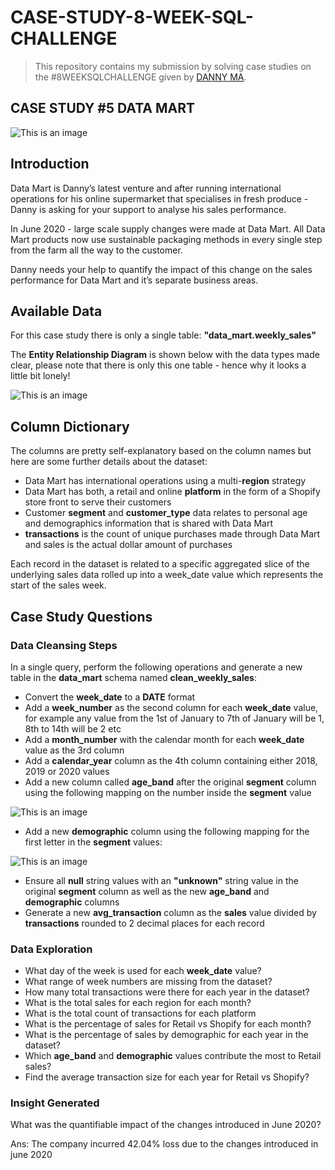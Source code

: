 # CASE-STUDY-8-WEEK-SQL-CHALLENGE

> This repository contains my submission by solving case studies on the #8WEEKSQLCHALLENGE given by [DANNY MA](https://www.linkedin.com/in/datawithdanny/).

## CASE STUDY #5 DATA MART
![This is an image](https://8weeksqlchallenge.com/images/case-study-designs/5.png)

## Introduction

Data Mart is Danny’s latest venture and after running international operations for his online supermarket that specialises in fresh produce - Danny is asking for your support to analyse his sales performance.

In June 2020 - large scale supply changes were made at Data Mart. All Data Mart products now use sustainable packaging methods in every single step from the farm all the way to the customer.

Danny needs your help to quantify the impact of this change on the sales performance for Data Mart and it’s separate business areas.

## Available Data

For this case study there is only a single table: **"data_mart.weekly_sales"**

The **Entity Relationship Diagram** is shown below with the data types made clear, please note that there is only this one table - hence why it looks a little bit lonely!

![This is an image](https://8weeksqlchallenge.com/images/case-study-5-erd.png)

## Column Dictionary

The columns are pretty self-explanatory based on the column names but here are some further details about the dataset:

  * Data Mart has international operations using a multi-**region** strategy
  * Data Mart has both, a retail and online **platform** in the form of a Shopify store front to serve their customers
  * Customer **segment** and **customer_type** data relates to personal age and demographics information that is shared with Data Mart
  * **transactions** is the count of unique purchases made through Data Mart and sales is the actual dollar amount of purchases
  
Each record in the dataset is related to a specific aggregated slice of the underlying sales data rolled up into a week_date value which represents the start of the sales week.

## Case Study Questions
### Data Cleansing Steps
In a single query, perform the following operations and generate a new table in the **data_mart** schema named **clean_weekly_sales**:
  * Convert the **week_date** to a **DATE** format
  * Add a **week_number** as the second column for each **week_date** value, for example any value from the 1st of January to 7th of January will be 1, 8th to 14th will be 2 etc
  * Add a **month_number** with the calendar month for each **week_date** value as the 3rd column
  * Add a **calendar_year** column as the 4th column containing either 2018, 2019 or 2020 values
  * Add a new column called **age_band** after the original **segment** column using the following mapping on the number inside the **segment** value
  
![This is an image](https://user-images.githubusercontent.com/124523532/217332642-091c33ce-17c2-4a0a-8cc0-258dd9cab027.png)

 * Add a new **demographic** column using the following mapping for the first letter in the **segment** values:
  
![This is an image](https://user-images.githubusercontent.com/124523532/217333391-0931815c-f729-4f4f-a160-eff200c41d02.png)

 * Ensure all **null** string values with an **"unknown"** string value in the original **segment** column as well as the new **age_band** and **demographic** columns
 * Generate a new **avg_transaction** column as the **sales** value divided by **transactions** rounded to 2 decimal places for each record
 
### Data Exploration
 
 * What day of the week is used for each **week_date** value?
 * What range of week numbers are missing from the dataset?
 * How many total transactions were there for each year in the dataset?
 * What is the total sales for each region for each month?
 * What is the total count of transactions for each platform
 * What is the percentage of sales for Retail vs Shopify for each month?
 * What is the percentage of sales by demographic for each year in the dataset?
 * Which **age_band** and **demographic** values contribute the most to Retail sales?
 * Find the average transaction size for each year for Retail vs Shopify?
 
### Insight Generated
 
What was the quantifiable impact of the changes introduced in June 2020?

Ans: The company incurred 42.04% loss due to the changes introduced in june 2020
